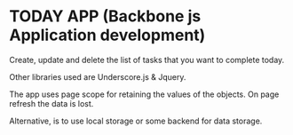 TODAY APP (Backbone js Application development)
========

Create, update and delete the list of tasks that you want to complete today.

Other libraries used are Underscore.js & Jquery.

The app uses page scope for retaining the values of the objects. On page refresh the data is lost. 

Alternative, is to use local storage or some backend for data storage.
